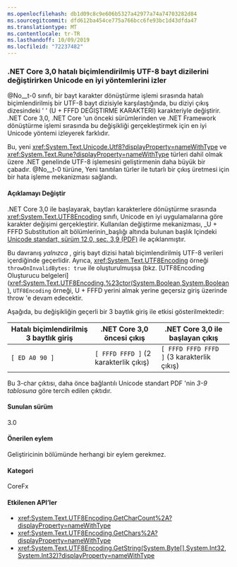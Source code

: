 ```yaml
---
ms.openlocfilehash: db1d09c8c9e606b5327a42977a74a74703282d84
ms.sourcegitcommit: dfd612ba454ce775a766bcc6fe93bc1d43dfda47
ms.translationtype: MT
ms.contentlocale: tr-TR
ms.lasthandoff: 10/09/2019
ms.locfileid: "72237482"
---
```

### <a name="net-core-30-follows-unicode-best-practices-when-replacing-ill-formed-utf-8-byte-sequences"></a>.NET Core 3,0 hatalı biçimlendirilmiş UTF-8 bayt dizilerini değiştirirken Unicode en iyi yöntemlerini izler

@No__t-0 sınıfı, bir bayt karakter dönüştürme işlemi sırasında hatalı biçimlendirilmiş bir UTF-8 bayt dizisiyle karşılaştığında, bu diziyi çıkış dizesindeki ' ' (U + FFFD DEĞIŞTIRME KARAKTERI) karakteriyle değiştirir. .NET Core 3,0, .NET Core 'un önceki sürümlerinden ve .NET Framework dönüştürme işlemi sırasında bu değişikliği gerçekleştirmek için en iyi Unicode yöntemi izleyerek farklıdır.

Bu, yeni <xref:System.Text.Unicode.Utf8?displayProperty=nameWithType> ve <xref:System.Text.Rune?displayProperty=nameWithType> türleri dahil olmak üzere .NET genelinde UTF-8 işlemesini geliştirmenin daha büyük bir çabadır. @No__t-0 türüne, Yeni tanıtılan türler ile tutarlı bir çıkış üretmesi için bir hata işleme mekanizması sağlandı.

#### <a name="change-description"></a>Açıklamayı Değiştir

.NET Core 3,0 ile başlayarak, baytları karakterlere dönüştürme sırasında <xref:System.Text.UTF8Encoding> sınıfı, Unicode en iyi uygulamalarına göre karakter değişimi gerçekleştirir. Kullanılan değiştirme mekanizması, _U + FFFD Substitution alt bölümlerinin_başlığı altında bulunan başlık Içindeki [Unicode standart, sürüm 12,0, sec. 3,9 (PDF)](https://www.unicode.org/versions/Unicode12.0.0/ch03.pdf) ile açıklanmıştır.

Bu davranış _yalnızca_ , giriş bayt dizisi hatalı biçimlendirilmiş UTF-8 verileri içerdiğinde geçerlidir. Ayrıca, <xref:System.Text.UTF8Encoding> örneği `throwOnInvalidBytes: true` ile oluşturulmuşsa (bkz. [UTF8Encoding Oluşturucu belgeleri] (<xref:System.Text.UTF8Encoding.%23ctor(System.Boolean,System.Boolean)>, `UTF8Encoding` örneği, U + FFFD yerini almak yerine geçersiz giriş üzerinde throw 'e devam edecektir.

Aşağıda, bu değişikliğin geçerli bir 3 baytlık giriş ile etkisi gösterilmektedir:

|Hatalı biçimlendirilmiş 3 baytlık giriş|.NET Core 3,0 öncesi çıkış|.NET Core 3,0 ile başlayan çıkış|
|---|---|---|
| `[ ED A0 90 ]` | `[ FFFD FFFD ]` (2 karakterlik çıkış)| `[ FFFD FFFD FFFD ]` (3 karakterlik çıkış)|

Bu 3-char çıktısı, daha önce bağlantılı Unicode standart PDF 'nin _3-9 tablosuna_ göre tercih edilen çıktıdır.

#### <a name="version-introduced"></a>Sunulan sürüm

3.0

#### <a name="recommended-action"></a>Önerilen eylem

Geliştiricinin bölümünde herhangi bir eylem gerekmez.

#### <a name="category"></a>Kategori

CoreFx

#### <a name="affected-apis"></a>Etkilenen API’ler

- <xref:System.Text.UTF8Encoding.GetCharCount%2A?displayProperty=nameWithType>
- <xref:System.Text.UTF8Encoding.GetChars%2A?displayProperty=nameWithType>
- <xref:System.Text.UTF8Encoding.GetString(System.Byte[],System.Int32,System.Int32)?displayProperty=nameWithType>

<!--

### Affected APIs

- `Overload:System.Text.UTF8Encoding.GetCharCount`
- `Overload:System.Text.UTF8Encoding.GetChars`
- `M:System.Text.UTF8Encoding.GetString(System.Byte[],System.Int32,System.Int32)`

-->
